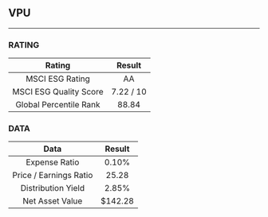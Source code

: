 ## VPU
----
### RATING

|Rating|Result|
|:----:|:---:|
|MSCI ESG Rating|AA|
|MSCI ESG Quality Score|7.22 / 10|
|Global Percentile Rank|88.84|

### DATA

|Data|Result|
|:----:|:---:|
|Expense Ratio|0.10%|
|Price / Earnings Ratio|25.28|
|Distribution Yield|2.85%|
|Net Asset Value|$142.28|

